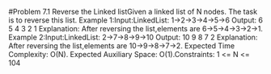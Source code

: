#Problem 7.1
Reverse the Linked listGiven a linked list of N nodes.
The task is to reverse this list.
Example 1:Input:LinkedList: 1->2->3->4->5->6
Output: 6 5 4 3 2 1
Explanation: After reversing the list,elements are 6->5->4->3->2->1.
Example 2:Input:LinkedList: 2->7->8->9->10
Output: 10 9 8 7 2
Explanation: After reversing the list,elements are 10->9->8->7->2.
Expected Time Complexity: O(N).
Expected Auxiliary Space: O(1).Constraints: 1 <= N <= 104
